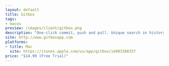 ```yaml
---
layout: default
title: Gitbox
tags:
- macos
preview: /images/client/gitbox.png
description: "One-click commit, push and pull. Unique search in history and undo for Git commands. Powerful commands like rebase, branch reset and cherry picking. And now it works with submodules.z"
site: http://www.gitboxapp.com
platforms:
- title: Mac
  site: https://itunes.apple.com/us/app/gitbox/id403388357
price: "$14.99 (Free Trial)"
---
```

